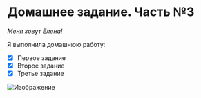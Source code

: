 # Домашнее задание. Часть №3
  *Меня зовут Елена!*

  
  
  Я выполнила домашнюю работу:

  - [x] Первое задание
  - [x] Второе задание
  - [x] Третье задание
  
![Изображение](https://ds117-ryazan-r62.gosweb.gosuslugi.ru/netcat_files/21/10/1681356489_pictures_pibig_info_p_student_risunok_instagram_64_0.png)

